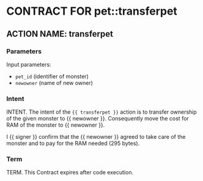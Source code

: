 # CONTRACT FOR pet::transferpet

## ACTION NAME: transferpet

### Parameters
Input parameters:

* `pet_id` (identifier of monster)
* `newowner` (name of new owner)

### Intent
INTENT. The intent of the `{{ transferpet }}` action is to transfer ownership of the given monster to {{ newowner }}. Consequently move the cost for RAM of the monster to {{ newowner }}.

I {{ signer }} confirm that the {{ newowner }} agreed to take care of the monster and to pay for the RAM needed (295 bytes).

### Term
TERM. This Contract expires after code execution.
